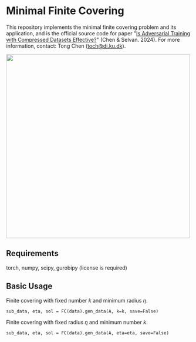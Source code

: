 # Minimal Finite Covering
This repository implements the minimal finite covering problem and its application, and is the official source code for paper "[Is Adversarial Training with Compressed Datasets Effective?](https://arxiv.org/abs/2402.05675)" (Chen & Selvan. 2024). For more information, contact: Tong Chen (toch@di.ku.dk).

<img src="DIKU_mcs_0.05.png" width=500/>

## Requirements
torch, numpy, scipy, gurobipy (license is required)

## Basic Usage
Finite covering with fixed number $k$ and minimum radius $\eta$.
```
sub_data, eta, sol = FC(data).gen_data(A, k=k, save=False)
```

Finite covering with fixed radius $\eta$ and minimum number $k$.
```
sub_data, eta, sol = FC(data).gen_data(A, eta=eta, save=False)
```
